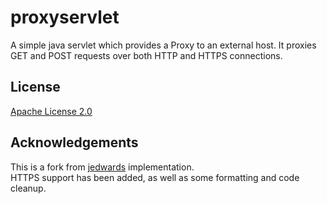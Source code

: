 proxyservlet
============

A simple java servlet which provides a Proxy to an external host.  It proxies GET and 
POST requests over both HTTP and HTTPS connections.

License
--------
[Apache License 2.0](http://www.apache.org/licenses/LICENSE-2.0.html) 

Acknowledgements
----------------

This is a fork from [jedwards](http://edwardstx.net/2010/06/http-proxy-servlet/) implementation.  
HTTPS support has been added, as well as some formatting and code cleanup.

